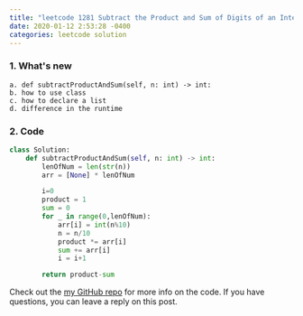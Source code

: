 ```yaml
---
title: "leetcode 1281 Subtract the Product and Sum of Digits of an Integer.py"
date: 2020-01-12 2:53:28 -0400
categories: leetcode solution
--- 
```

### 1. What's new
    a. def subtractProductAndSum(self, n: int) -> int:
    b. how to use class
    c. how to declare a list 
    d. difference in the runtime   

### 2. Code
```python
class Solution:
    def subtractProductAndSum(self, n: int) -> int:
        lenOfNum = len(str(n))
        arr = [None] * lenOfNum

        i=0
        product = 1
        sum = 0
        for _ in range(0,lenOfNum):
            arr[i] = int(n%10)
            n = n/10
            product *= arr[i]
            sum += arr[i]
            i = i+1

        return product-sum
```

Check out the [my GitHub repo][hyuk-gh] for more info on the code. If you have questions, you can leave a reply on this post.  

[hyuk-gh]:   https://github.com/dlgur1994/StudyAlgorithms/tree/master/leetcode
